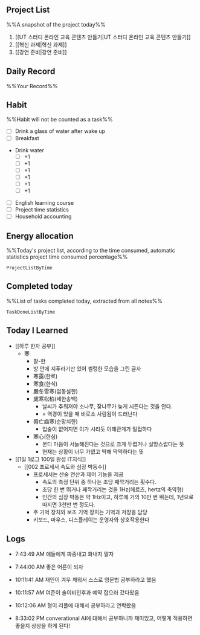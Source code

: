 ## Project List
%%A snapshot of the project today%%
1. [[UT 스터디 온라인 교육 콘텐츠 만들기|UT 스터디 온라인 교육 콘텐츠 만들기]]
2. [[혁신 과제|혁신 과제]]
3. [[강연 준비|강연 준비]]

## Daily Record
%%Your Record%%

## Habit
%%Habit will not be counted as a task%%
- [ ] Drink a glass of water after wake up
- [ ] Breakfast
- Drink water
	- [ ] +1
	- [ ] +1
	- [ ] +1
	- [ ] +1
	- [ ] +1
	- [ ] +1
- [ ] English learning course
- [ ] Project time statistics
- [ ] Household accounting

## Energy allocation
%%Today's project list, according to the time consumed, automatic statistics project time consumed percentage%%
```LifeOS
ProjectListByTime
```

## Completed today
%%List of tasks completed today, extracted from all notes%%
```LifeOS
TaskDoneListByTime
```


## Today I Learned
- [[하루 한자 공부]]
	- 寒
		- 찰-한
		- 방 안에 지푸라기만 있어 썰렁한 모습을 그린 글자
		- 寒露(한로)
		- 寒食(한식)
		- 嚴冬雪寒(엄동설한)
		- 歲寒松柏(세한송백)
			- 날씨가 추워져야 소나무, 잦나무가 늦게 시든다는 것을 안다.
			- = 역경이 있을 때 비로소 사람됨이 드러난다
		- 脣亡齒寒(순망치한)
			- 입술이 없어지면 이가 시리듯 이해관계가 밀접하다
		- 寒心(한심)
			- 본디 마음이 서늘해진다는 것으로 크게 두렵거나 실망스럽다는 뜻
			- 현재는 상황이 너무 가엾고 딱해 막막하다는 뜻
- [[1일 1로그 100일 완성 IT지식]]
	- [[002 프로세서 속도와 심장 박동수]]
		- 프로세서는 산술 연산과 제어 기능을 제공
			- 속도의 측정 단위 중 하나는 초당 째깍거리는 횟수다.
			- 초당 한 번 뛰거나 째깍거리는 것을 1Hz(헤르츠, hertz의 축약형)
			- 인간의 심장 박동은 약 1Hz이고, 하루에 거의 10만 번 뛰는데, 1년으로 따지면 3천만 번 정도다.
		- 주 기억 장치와 보조 기억 장치는 기억과 저장을 담당
		- 키보드, 마우스, 디스플레이는 운영자와 상호작용한다



## Logs
- 7:43:49 AM 애들에게 짜증내고 화내지 말자

- 7:44:00 AM 좋은 어른이 되자

- 10:11:41 AM 재인이 겨우 깨워서 스스로 영문법 공부하라고 했음
- 10:11:57 AM 여준이 솔이비인후과 예약 잡으러 갔다왔음
- 10:12:06 AM 형이 리플에 대해서 공부하라고 연락왔음
- 8:33:02 PM converational AI에 대해서 공부하니까 재미있고, 어떻게 적용하면 좋을지 상상을 하게 된다!